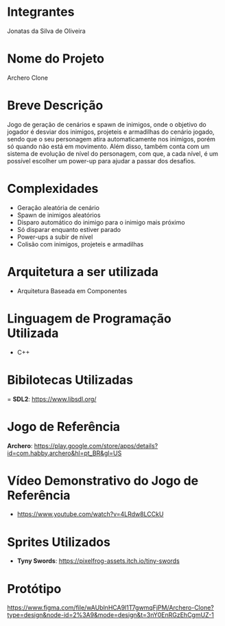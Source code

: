# Integrantes
Jonatas da Silva de Oliveira

# Nome do Projeto
Archero Clone

# Breve Descrição
Jogo de geração de cenários e spawn de inimigos, onde o objetivo do jogador é desviar dos inimigos, projeteis e armadilhas do cenário jogado, sendo que o seu personagem atira automaticamente nos inimigos, porém só quando não está em movimento. Além disso, também conta com um sistema de evolução de nível do personagem, com que, a cada nível, é um possível escolher um power-up para ajudar a passar dos desafios.

# Complexidades
- Geração aleatória de cenário
- Spawn de inimigos aleatórios
- Disparo automático do inimigo para o inimigo mais próximo
- Só disparar enquanto estiver parado
- Power-ups a subir de nível
- Colisão com inimigos, projeteis e armadilhas

# Arquitetura a ser utilizada
- Arquitetura Baseada em Componentes

# Linguagem de Programação Utilizada
- C++

# Bibilotecas Utilizadas
= **SDL2**: https://www.libsdl.org/

# Jogo de Referência
**Archero**: https://play.google.com/store/apps/details?id=com.habby.archero&hl=pt_BR&gl=US

# Vídeo Demonstrativo do Jogo de Referência
- https://www.youtube.com/watch?v=4LRdw8LCCkU

# Sprites Utilizados
- **Tyny Swords**: https://pixelfrog-assets.itch.io/tiny-swords

# Protótipo
https://www.figma.com/file/wAUblnHCA9l1T7gwmqFjPM/Archero-Clone?type=design&node-id=2%3A9&mode=design&t=3nY0EnRGzEhCgmUZ-1
